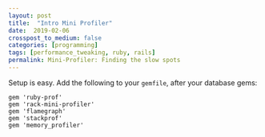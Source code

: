 ```yaml
---
layout: post
title:  "Intro Mini Profiler"
date:  2019-02-06
crosspost_to_medium: false
categories: [programming]
tags: [performance_tweaking, ruby, rails]
permalink: Mini-Profiler: Finding the slow spots
---
```


Setup is easy. Add the following to your `gemfile`, after your database gems:

```
gem 'ruby-prof'
gem 'rack-mini-profiler'
gem 'flamegraph'
gem 'stackprof'
gem 'memory_profiler'
```

